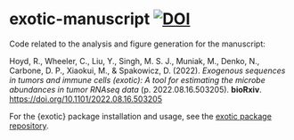 # exotic-manuscript [![DOI](https://zenodo.org/badge/512768083.svg)](https://zenodo.org/badge/latestdoi/512768083)

Code related to the analysis and figure generation for the manuscript: 

Hoyd, R., Wheeler, C., Liu, Y., Singh, M. S. J., Muniak, M., Denko, N., Carbone, D. P., Xiaokui, M., & Spakowicz, D. (2022). _Exogenous sequences in tumors and immune cells (exotic): A tool for estimating the microbe abundances in tumor RNAseq data_ (p. 2022.08.16.503205). __bioRxiv__. https://doi.org/10.1101/2022.08.16.503205

For the {exotic} package installation and usage, see the [exotic package repository](https://github.com/spakowiczlab/exotic). 
